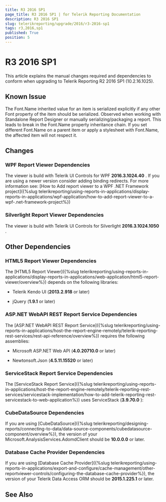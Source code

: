 ```yaml
---
title: R3 2016 SP1
page_title: R3 2016 SP1 | for Telerik Reporting Documentation
description: R3 2016 SP1
slug: telerikreporting/upgrade/2016/r3-2016-sp1
tags: r3,2016,sp1
published: True
position: 5
---
```


# R3 2016 SP1



This article explains the manual changes required and dependencies to conform when upgrading to Telerik Reporting R2 2016 SP1 (10.2.16.1025).

## Known Issue

The Font.Name inherited value for an item is serialized explicitly           if any other Font property of the item should be serialized.           Observed when working with Standalone Report Designer or manually serializing/packaging a report.           This leads to break in the Font.Name property inheritance chain.           If you set different Font.Name on a parent item or apply a stylesheet with Font.Name,            the affected item will not respect it.         

## Changes

### WPF Report Viewer Dependencies

The viewer is build with Telerik UI Controls for WPF __2016.3.1024.40__ . If you are using a newer version consider adding binding redirects. For more information see:               [How to Add report viewer to a WPF .NET Framework project]({%slug telerikreporting/using-reports-in-applications/display-reports-in-applications/wpf-application/how-to-add-report-viewer-to-a-wpf-.net-framework-project%})

### Silverlight Report Viewer Dependencies

The viewer is build with Telerik UI Controls for Silverlight __2016.3.1024.1050__ .             

## Other Dependencies

### HTML5 Report Viewer Dependencies

The [HTML5 Report Viewer]({%slug telerikreporting/using-reports-in-applications/display-reports-in-applications/web-application/html5-report-viewer/overview%}) depends on the following libraries:             

* Telerik Kendo UI (__2013.2.918__  or later)                 

* jQuery (__1.9.1__  or later)                 

### ASP.NET WebAPI REST Report Service Dependencies

The [ASP.NET WebAPI REST Report Service]({%slug telerikreporting/using-reports-in-applications/host-the-report-engine-remotely/telerik-reporting-rest-services/rest-api-reference/overview%}) requires the following assemblies:             

* Microsoft ASP.NET Web API (__4.0.20710.0__  or later)                 

* Newtonsoft.Json (__4.5.11.15520__  or later)                 

### ServiceStack Report Service Dependencies

The [ServiceStack Report Service]({%slug telerikreporting/using-reports-in-applications/host-the-report-engine-remotely/telerik-reporting-rest-services/servicestack-implementation/how-to-add-telerik-reporting-rest-servicestack-to-web-application%}) uses               ServiceStack (__3.9.70.0__ ):             

### CubeDataSource Dependencies

If you are using [CubeDataSource]({%slug telerikreporting/designing-reports/connecting-to-data/data-source-components/cubedatasource-component/overview%}), the version of your               Microsoft.AnalysisServices.AdomdClient should be __10.0.0.0__  or later.             

### Database Cache Provider Dependencies

If you are using [Database Cache Provider]({%slug telerikreporting/using-reports-in-applications/export-and-configure/cache-management/other-reportviewer-controls/configuring-the-database-cache-provider%}), the version of your               Telerik Data Access ORM should be __2015.1.225.1__  or later.             

## See Also

